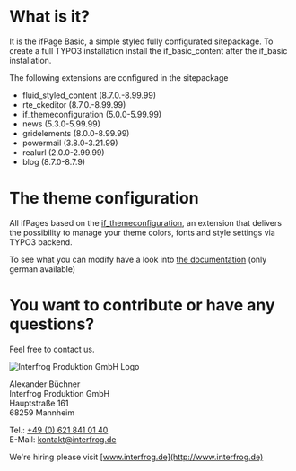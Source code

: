 # What is it?

It is the ifPage Basic, a simple styled fully configurated sitepackage. To create a full TYPO3 installation install the if_basic_content after the if_basic installation.

The following extensions are configured in the sitepackage

- fluid_styled_content (8.7.0.-8.99.99)
- rte_ckeditor (8.7.0.-8.99.99)
- if_themeconfiguration (5.0.0-5.99.99)
- news (5.3.0-5.99.99)
- gridelements (8.0.0-8.99.99)
- powermail (3.8.0-3.21.99)
- realurl (2.0.0-2.99.99)
- blog (8.7.0-8.7.9)

# The theme configuration

All ifPages based on the [if_themeconfiguration](https://github.com/interfrog/if_themeconfiguration), an extension that delivers the possibility to manage your theme colors, fonts and style settings via TYPO3 backend.

To see what you can modify have a look into [the documentation](https://www.ifpage.de/dokumentation.html) (only german available)

# You want to contribute or have any questions?

Feel free to contact us.

![Interfrog Produktion GmbH Logo][logo]

Alexander Büchner  
Interfrog Produktion GmbH  
Hauptstraße 161  
68259 Mannheim

Tel.: [+49 (0) 621 841 01 40](tel:+496218410147)  
E-Mail: [kontakt@interfrog.de](mailto:kontakt@interfrog.de)

We're hiring please visit [www.interfrog.de](http://www.interfrog.de)

[logo]: http://www.interfrog.de/img/interfrog-produktion.svg "Interfrog Produktion GmbH"